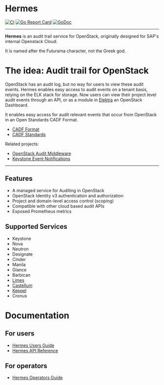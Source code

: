 # Hermes

[![CI](https://github.com/sapcc/keppel/actions/workflows/ci.yaml/badge.svg)](https://github.com/sapcc/keppel/actions/workflows/ci.yaml)
[![Go Report Card](https://goreportcard.com/badge/github.com/sapcc/hermes)](https://goreportcard.com/report/github.com/sapcc/hermes)
[![GoDoc](https://godoc.org/github.com/sapcc/hermes?status.svg)](https://godoc.org/github.com/sapcc/hermes)

----

**Hermes** is an audit trail service for OpenStack, originally designed for SAP's internal Openstack Cloud. 

It is named after the Futurama character, not the Greek god.

# The idea: Audit trail for OpenStack

OpenStack has an audit log, but no way for users to view these audit events. Hermes enables easy access 
to audit events on a tenant basis, relying on the ELK stack for storage. Now users can view their project level
audit events through an API, or as a module in [Elektra](https://github.com/sapcc/elektra) an OpenStack Dashboard.

It enables easy access for audit relevant events that occur from OpenStack in an Open Standards CADF Format.
* [CADF Format](http://www.dmtf.org/sites/default/files/standards/documents/DSP0262_1.0.0.pdf)
* [CADF Standards](http://www.dmtf.org/standards/cadf)

Related projects:
* [OpenStack Audit Middleware](https://github.com/sapcc/openstack-audit-middleware)
* [Keystone Event Notifications](https://docs.openstack.org/keystone/pike/advanced-topics/event_notifications.html)

----

## Features 

* A managed service for Auditing in OpenStack
* OpenStack Identity v3 authentication and authorization
* Project and domain-level access control (scoping)
* Compatible with other cloud based audit APIs 
* Exposed Prometheus metrics

## Supported Services
* Keystone
* Nova
* Neutron
* Designate
* Cinder
* Manila
* Glance
* Barbican
* [Limes](https://github.com/sapcc/limes)
* [Castellum](https://github.com/sapcc/castellum)
* [Keppel](https://github.com/sapcc/keppel)
* Cronus

# Documentation

## For users

* [Hermes Users Guide](./docs/users/index.md)
* [Hermes API Reference](./docs/users/hermes-v1-reference.md)

## For operators

* [Hermes Operators Guide](./docs/operators/operators-guide.md)

